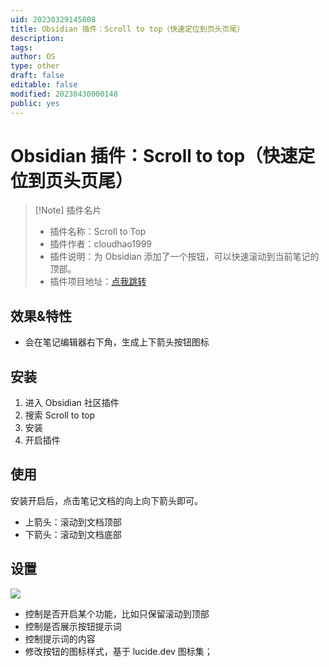 ```yaml
---
uid: 20230329145808
title: Obsidian 插件：Scroll to top（快速定位到页头页尾）
description: 
tags: 
author: OS
type: other
draft: false
editable: false
modified: 20230430000148
public: yes
---
```


# Obsidian 插件：Scroll to top（快速定位到页头页尾）

> [!Note] 插件名片
> - 插件名称：Scroll to Top
> - 插件作者：cloudhao1999
> - 插件说明：为 Obsidian 添加了一个按钮，可以快速滚动到当前笔记的顶部。
> - 插件项目地址：[点我跳转](https://github.com/cloudhao1999/obsidian-scroll-to-top-plugin)

## 效果&特性

- 会在笔记编辑器右下角，生成上下箭头按钮图标

## 安装

1. 进入 Obsidian 社区插件
2. 搜索 Scroll to top
3. 安装
4. 开启插件

## 使用

安装开启后，点击笔记文档的向上向下箭头即可。

- 上箭头：滚动到文档顶部
- 下箭头：滚动到文档底部

## 设置

![](https://cdn.pkmer.cn/images/a98623c3025d77359f7964f2ef38f505_MD5.png)

- 控制是否开启某个功能，比如只保留滚动到顶部
- 控制是否展示按钮提示词
- 控制提示词的内容
- 修改按钮的图标样式，基于 lucide.dev 图标集；